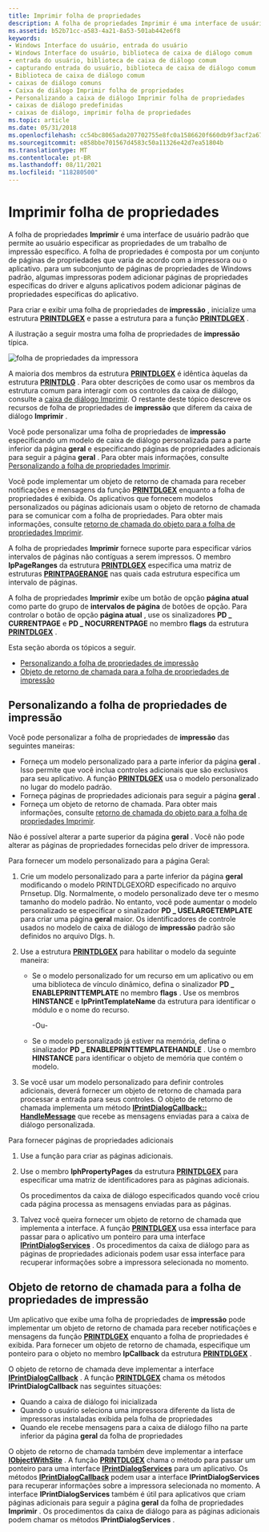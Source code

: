 ```yaml
---
title: Imprimir folha de propriedades
description: A folha de propriedades Imprimir é uma interface de usuário padrão que permite ao usuário especificar as propriedades de um trabalho de impressão específico.
ms.assetid: b52b71cc-a583-4a21-8a53-501ab442e6f8
keywords:
- Windows Interface do usuário, entrada do usuário
- Windows Interface do usuário, biblioteca de caixa de diálogo comum
- entrada do usuário, biblioteca de caixa de diálogo comum
- capturando entrada do usuário, biblioteca de caixa de diálogo comum
- Biblioteca de caixa de diálogo comum
- caixas de diálogo comuns
- Caixa de diálogo Imprimir folha de propriedades
- Personalizando a caixa de diálogo Imprimir folha de propriedades
- caixas de diálogo predefinidas
- caixas de diálogo, imprimir folha de propriedades
ms.topic: article
ms.date: 05/31/2018
ms.openlocfilehash: cc54bc8065ada207702755e8fc0a1586620f660db9f3acf2a67e32b56e393143
ms.sourcegitcommit: e858bbe701567d4583c50a11326e42d7ea51804b
ms.translationtype: MT
ms.contentlocale: pt-BR
ms.lasthandoff: 08/11/2021
ms.locfileid: "118280500"
---
```

# <a name="print-property-sheet"></a>Imprimir folha de propriedades

A folha de propriedades **Imprimir** é uma interface de usuário padrão que permite ao usuário especificar as propriedades de um trabalho de impressão específico. A folha de propriedades é composta por um conjunto de páginas de propriedades que varia de acordo com a impressora ou o aplicativo. para um subconjunto de páginas de propriedades de Windows padrão, algumas impressoras podem adicionar páginas de propriedades específicas do driver e alguns aplicativos podem adicionar páginas de propriedades específicas do aplicativo.

Para criar e exibir uma folha de propriedades de **impressão** , inicialize uma estrutura [**PRINTDLGEX**](/windows/win32/api/commdlg/ns-commdlg-printdlgexa) e passe a estrutura para a função [**PRINTDLGEX**](/previous-versions/windows/desktop/legacy/ms646942(v=vs.85)) .

A ilustração a seguir mostra uma folha de propriedades de **impressão** típica.

![folha de propriedades da impressora](images/printerpropertypagexp.png)

A maioria dos membros da estrutura [**PRINTDLGEX**](/windows/win32/api/commdlg/ns-commdlg-printdlgexa) é idêntica àquelas da estrutura [**PRINTDLG**](/windows/win32/api/commdlg/ns-commdlg-printdlga) . Para obter descrições de como usar os membros da estrutura comum para interagir com os controles da caixa de diálogo, consulte a [caixa de diálogo Imprimir](print-dialog-box.md). O restante deste tópico descreve os recursos de folha de propriedades de **impressão** que diferem da caixa de diálogo **Imprimir** .

Você pode personalizar uma folha de propriedades de **impressão** especificando um modelo de caixa de diálogo personalizada para a parte inferior da página **geral** e especificando páginas de propriedades adicionais para seguir a página **geral** . Para obter mais informações, consulte [Personalizando a folha de propriedades Imprimir](#customizing-the-print-property-sheet).

Você pode implementar um objeto de retorno de chamada para receber notificações e mensagens da função [**PRINTDLGEX**](/previous-versions/windows/desktop/legacy/ms646942(v=vs.85)) enquanto a folha de propriedades é exibida. Os aplicativos que fornecem modelos personalizados ou páginas adicionais usam o objeto de retorno de chamada para se comunicar com a folha de propriedades. Para obter mais informações, consulte [retorno de chamada do objeto para a folha de propriedades Imprimir](#callback-object-for-the-print-property-sheet).

A folha de propriedades **Imprimir** fornece suporte para especificar vários intervalos de páginas não contíguas a serem impressos. O membro **lpPageRanges** da estrutura [**PRINTDLGEX**](/windows/win32/api/commdlg/ns-commdlg-printdlgexa) especifica uma matriz de estruturas [**PRINTPAGERANGE**](/windows/win32/api/commdlg/ns-commdlg-printpagerange) nas quais cada estrutura especifica um intervalo de páginas.

A folha de propriedades **Imprimir** exibe um botão de opção **página atual** como parte do grupo de **intervalos de página** de botões de opção. Para controlar o botão de opção **página atual** , use os sinalizadores **PD \_ CURRENTPAGE** e **PD \_ NOCURRENTPAGE** no membro **flags** da estrutura [**PRINTDLGEX**](/windows/win32/api/commdlg/ns-commdlg-printdlgexa) .

Esta seção aborda os tópicos a seguir.

-   [Personalizando a folha de propriedades de impressão](#customizing-the-print-property-sheet)
-   [Objeto de retorno de chamada para a folha de propriedades de impressão](#callback-object-for-the-print-property-sheet)

## <a name="customizing-the-print-property-sheet"></a>Personalizando a folha de propriedades de impressão

Você pode personalizar a folha de propriedades de **impressão** das seguintes maneiras:

-   Forneça um modelo personalizado para a parte inferior da página **geral** . Isso permite que você inclua controles adicionais que são exclusivos para seu aplicativo. A função [**PRINTDLGEX**](/previous-versions/windows/desktop/legacy/ms646942(v=vs.85)) usa o modelo personalizado no lugar do modelo padrão.
-   Forneça páginas de propriedades adicionais para seguir a página **geral** .
-   Forneça um objeto de retorno de chamada. Para obter mais informações, consulte [retorno de chamada do objeto para a folha de propriedades Imprimir](#callback-object-for-the-print-property-sheet).

Não é possível alterar a parte superior da página **geral** . Você não pode alterar as páginas de propriedades fornecidas pelo driver de impressora.

Para fornecer um modelo personalizado para a página Geral:

1.  Crie um modelo personalizado para a parte inferior da página **geral** modificando o modelo PRINTDLGEXORD especificado no arquivo Prnsetup. Dlg. Normalmente, o modelo personalizado deve ter o mesmo tamanho do modelo padrão. No entanto, você pode aumentar o modelo personalizado se especificar o sinalizador **PD \_ USELARGETEMPLATE** para criar uma página **geral** maior. Os identificadores de controle usados no modelo de caixa de diálogo de **impressão** padrão são definidos no arquivo Dlgs. h.
2.  Use a estrutura [**PRINTDLGEX**](/windows/win32/api/commdlg/ns-commdlg-printdlgexa) para habilitar o modelo da seguinte maneira:
    -   Se o modelo personalizado for um recurso em um aplicativo ou em uma biblioteca de vínculo dinâmico, defina o sinalizador **PD \_ ENABLEPRINTTEMPLATE** no membro **flags** . Use os membros **HINSTANCE** e **lpPrintTemplateName** da estrutura para identificar o módulo e o nome do recurso.

        -Ou-

    -   Se o modelo personalizado já estiver na memória, defina o sinalizador **PD \_ ENABLEPRINTTEMPLATEHANDLE** . Use o membro **HINSTANCE** para identificar o objeto de memória que contém o modelo.

3.  Se você usar um modelo personalizado para definir controles adicionais, deverá fornecer um objeto de retorno de chamada para processar a entrada para seus controles. O objeto de retorno de chamada implementa um método [**IPrintDialogCallback:: HandleMessage**](/windows/win32/api/commdlg/nf-commdlg-iprintdialogcallback-handlemessage) que recebe as mensagens enviadas para a caixa de diálogo personalizada.

Para fornecer páginas de propriedades adicionais

1.  Use a função para criar as páginas adicionais.
2.  Use o membro **lphPropertyPages** da estrutura [**PRINTDLGEX**](/windows/win32/api/commdlg/ns-commdlg-printdlgexa) para especificar uma matriz de identificadores para as páginas adicionais.

    Os procedimentos da caixa de diálogo especificados quando você criou cada página processa as mensagens enviadas para as páginas.

3.  Talvez você queira fornecer um objeto de retorno de chamada que implementa a interface. A função [**PRINTDLGEX**](/previous-versions/windows/desktop/legacy/ms646942(v=vs.85)) usa essa interface para passar para o aplicativo um ponteiro para uma interface [**IPrintDialogServices**](/windows/win32/api/commdlg/nn-commdlg-iprintdialogservices) . Os procedimentos da caixa de diálogo para as páginas de propriedades adicionais podem usar essa interface para recuperar informações sobre a impressora selecionada no momento.

## <a name="callback-object-for-the-print-property-sheet"></a>Objeto de retorno de chamada para a folha de propriedades de impressão

Um aplicativo que exibe uma folha de propriedades de **impressão** pode implementar um objeto de retorno de chamada para receber notificações e mensagens da função [**PRINTDLGEX**](/previous-versions/windows/desktop/legacy/ms646942(v=vs.85)) enquanto a folha de propriedades é exibida. Para fornecer um objeto de retorno de chamada, especifique um ponteiro para o objeto no membro **lpCallback** da estrutura [**PRINTDLGEX**](/windows/win32/api/commdlg/ns-commdlg-printdlgexa) .

O objeto de retorno de chamada deve implementar a interface [**IPrintDialogCallback**](/windows/win32/api/commdlg/nn-commdlg-iprintdialogcallback) . A função [**PRINTDLGEX**](/previous-versions/windows/desktop/legacy/ms646942(v=vs.85)) chama os métodos **IPrintDialogCallback** nas seguintes situações:

-   Quando a caixa de diálogo foi inicializada
-   Quando o usuário seleciona uma impressora diferente da lista de impressoras instaladas exibida pela folha de propriedades
-   Quando ele recebe mensagens para a caixa de diálogo filho na parte inferior da página **geral** da folha de propriedades

O objeto de retorno de chamada também deve implementar a interface [**IObjectWithSite**](/windows/win32/api/ocidl/nn-ocidl-iobjectwithsite) . A função [**PRINTDLGEX**](/previous-versions/windows/desktop/legacy/ms646942(v=vs.85)) chama o método para passar um ponteiro para uma interface [**IPrintDialogServices**](/windows/win32/api/commdlg/nn-commdlg-iprintdialogservices) para um aplicativo. Os métodos [**IPrintDialogCallback**](/windows/win32/api/commdlg/nn-commdlg-iprintdialogcallback) podem usar a interface **IPrintDialogServices** para recuperar informações sobre a impressora selecionada no momento. A interface **IPrintDialogServices** também é útil para aplicativos que criam páginas adicionais para seguir a página **geral** da folha de propriedades **Imprimir** . Os procedimentos da caixa de diálogo para as páginas adicionais podem chamar os métodos **IPrintDialogServices** .

 

 